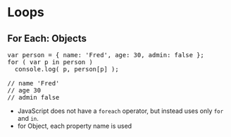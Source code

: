 # Loops
## For Each: Objects

<pre class="code javascript" >
var person = { name: 'Fred', age: 30, admin: false };
for ( var p in person )
  console.log( p, person[p] );

// name 'Fred'
// age 30
// admin false
</pre>

* JavaScript does not have a `foreach` operator, but instead uses only `for` and `in`.
* for Object, each property name is used